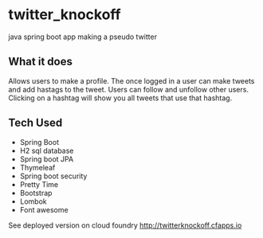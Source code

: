 # twitter_knockoff
java spring boot app making a pseudo twitter


## What it does
Allows users to make a profile. The once logged in a user can make tweets and add hastags to the tweet. Users can follow and unfollow other users. Clicking on a hashtag will show you all tweets that use that hashtag. 

## Tech Used
* Spring Boot
* H2 sql database
* Spring boot JPA
* Thymeleaf
* Spring boot security
* Pretty Time
* Bootstrap
* Lombok 
* Font awesome


See deployed version on cloud foundry http://twitterknockoff.cfapps.io
